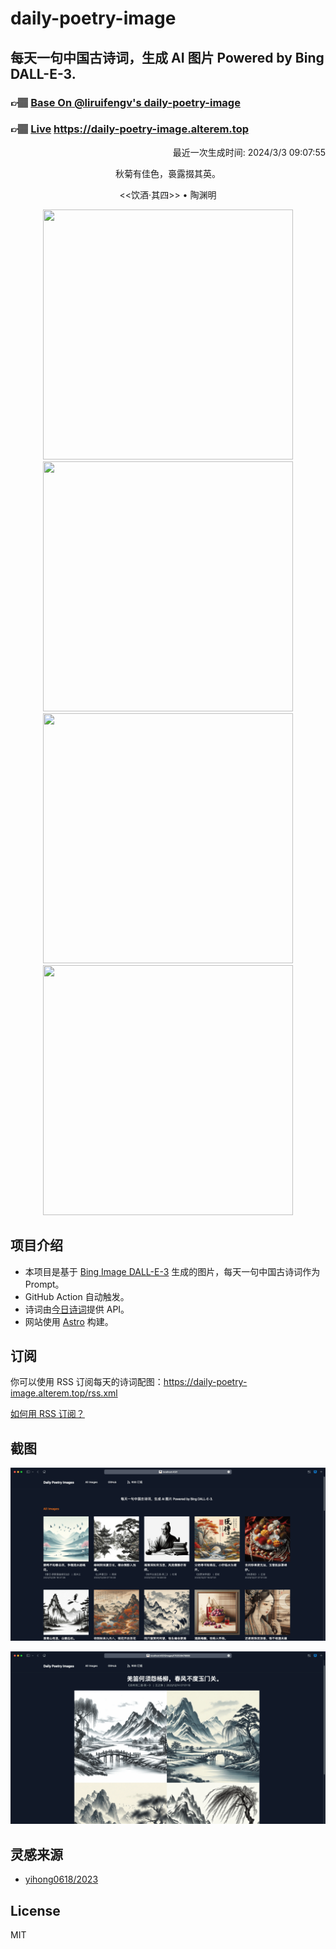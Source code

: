 
# daily-poetry-image

## 每天一句中国古诗词，生成 AI 图片 Powered by Bing DALL-E-3.

### 👉🏽 [Base On @liruifengv's daily-poetry-image](https://github.com/liruifengv/daily-poetry-image)

### 👉🏽 [Live](https://daily-poetry-image.alterem.top/) https://daily-poetry-image.alterem.top

<p align="right">
  最近一次生成时间: 2024/3/3 09:07:55
</p>
<p align="center">
秋菊有佳色，裛露掇其英。
</p>
<p align="center">
<<饮酒·其四>> • 陶渊明
</p>
<p align="center">
<img src="https://tse3.mm.bing.net/th/id/OIG2.CWdxBDZbKP2SqJj3cSYj" height="400" width="400" />
<img src="https://tse1.mm.bing.net/th/id/OIG2.4GbCjfaw20dmOqkU2ii4" height="400" width="400" />
<img src="https://tse1.mm.bing.net/th/id/OIG2.g2Weu8iDBCKVMA5F1Ql1" height="400" width="400" />
<img src="https://tse4.mm.bing.net/th/id/OIG2.uQfb5Xv2GKQSmpSWRWUv" height="400" width="400" />
</p>

## 项目介绍

-   本项目是基于 [Bing Image DALL-E-3](https://www.bing.com/images/create) 生成的图片，每天一句中国古诗词作为 Prompt。
-   GitHub Action 自动触发。
-   诗词由[今日诗词](https://www.jinrishici.com/)提供 API。
-   网站使用 [Astro](https://astro.build) 构建。

## 订阅

你可以使用 RSS 订阅每天的诗词配图：https://daily-poetry-image.alterem.top/rss.xml

[如何用 RSS 订阅？](https://zhuanlan.zhihu.com/p/55026716)

## 截图

![图片列表](./screenshots/Snipaste_2023-12-28_21-00-26.png)

![图片详情](./screenshots/Snipaste_2023-12-28_21-00-53.png)

## 灵感来源

-   [yihong0618/2023](https://github.com/yihong0618/2023)

## License

MIT
